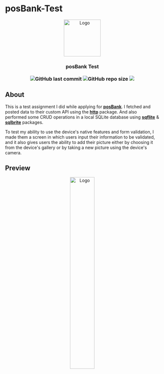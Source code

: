 # posBank-Test
<p align="center"> 
<img src="https://user-images.githubusercontent.com/32794378/157444991-99180fcc-2919-4c70-9df9-20d9d2abaf1e.png" alt="Logo" width="120">
</p>
<h3 align="center">posBank Test<br><br>
<img alt="GitHub last commit" src="https://img.shields.io/github/last-commit/ISL270/posBank-Test">
<img alt="GitHub repo size" src="https://img.shields.io/github/repo-size/ISL270/posBank-Test">
<img src="https://visitor-badge.glitch.me/badge?page_id=ISL270.posBank-Test&right_color=red&left_text=visitors" /></h3>

## About
This is a test assignment I did while applying for [**posBank**](https://www.posbank.com). I fetched and posted data to their custom API using the [**http**](https://pub.dev/packages/http) package. And also performed some CRUD operations in a local SQLite database using [**sqflite**](https://pub.dev/packages/sqflite) & [**sqlbrite**](https://pub.dev/packages/sqlbrite) packages.

To test my ability to use the device's native features and form validation, I made them a screen in which users input their information to be validated, and it also gives users the ability to add their picture either by choosing it from the device's gallery or by taking a new picture using the device's camera.

## Preview
<p align="center"> 
<img src="/assets/preview.gif" alt="Logo" width="40%">
</p>
